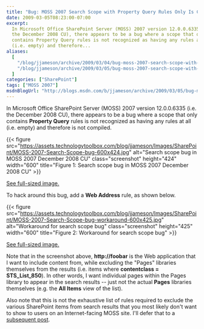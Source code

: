 ```yaml
---
title: "Bug: MOSS 2007 Search Scope with Property Query Rules Only Is Considered Empty"
date: 2009-03-05T08:23:00-07:00
excerpt:
  In Microsoft Office SharePoint Server (MOSS) 2007 version 12.0.0.6335 (i.e.
  the December 2008 CU), there appears to be a bug where a scope that only
  contains Property Query rules is not recognized as having any rules at all
  (i.e. empty) and therefore...
aliases:
  [
    "/blog/jjameson/archive/2009/03/04/bug-moss-2007-search-scope-with-property-query-rules-only-is-considered-empty.aspx",
    "/blog/jjameson/archive/2009/03/05/bug-moss-2007-search-scope-with-property-query-rules-only-is-considered-empty.aspx",
  ]
categories: ["SharePoint"]
tags: ["MOSS 2007"]
msdnBlogUrl: "http://blogs.msdn.com/b/jjameson/archive/2009/03/05/bug-moss-2007-search-scope-with-property-query-rules-only-is-considered-empty.aspx"
---
```


In Microsoft Office SharePoint Server (MOSS) 2007 version 12.0.0.6335 (i.e. the
December 2008 CU), there appears to be a bug where a scope that only contains
**Property Query** rules is not recognized as having any rules at all (i.e.
empty) and therefore is not compiled.

{{< figure
src="https://assets.technologytoolbox.com/blog/jjameson/Images/SharePoint/MOSS-2007-Search-Scope-bug-600x424.jpg"
alt="Search scope bug in MOSS 2007 December 2008 CU" class="screenshot"
height="424" width="600"
title="Figure 1: Search scope bug in MOSS 2007 December 2008 CU" >}}

[See full-sized image.](https://assets.technologytoolbox.com/blog/jjameson/Images/SharePoint/MOSS-2007-Search-Scope-bug-799x564.jpg)

To hack around this bug, add a **Web Address** rule, as shown below.

{{< figure
src="https://assets.technologytoolbox.com/blog/jjameson/Images/SharePoint/MOSS-2007-Search-Scope-bug-workaround-600x425.jpg"
alt="Workaround for search scope bug" class="screenshot" height="425"
width="600" title="Figure 2: Workaround for search scope bug" >}}

[See full-sized image.](https://assets.technologytoolbox.com/blog/jjameson/Images/SharePoint/MOSS-2007-Search-Scope-bug-workaround-796x564.jpg)

Note that in the screenshot above, **http://foobar** is the Web application that
I want to include content from, while excluding the "Pages" libraries themselves
from the results (i.e. items where **contentclass = STS_List_850**). In other
words, I want individual pages within the Pages library to appear in the search
results -- just not the actual **Pages** libraries themselves (e.g. the **All
Items** view of the list).

Also note that this is not the exhaustive list of rules required to exclude the
various SharePoint items from search results that you most likely don't want to
show to users on an Internet-facing MOSS site. I'll defer that to a
[subsequent post](/blog/jjameson/2009/03/05/excluding-various-sharepoint-items-from-search-results-on-internet-facing-moss-sites).
